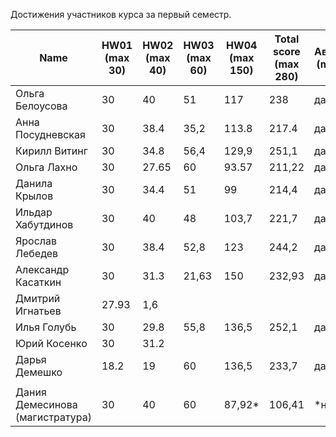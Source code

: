 Достижения участников курса за первый семестр.

| Name | HW01<br />(max 30) | HW02<br />(max 40) | HW03<br />(max 60) | HW04 <br />(max 150) | Total score<br />(max 280) | Автозачет<br />(min 210) | Допуск к зачету<br />(min 70) | зачет |
|--------------------|------|------|--------|------|--------------------------|--------------------------|-----------------------------|--------------|
| Ольга Белоусова     | 30 | 40 | 51 | 117 | 238 | да | неприменимо | да |
| Анна Посудневская   | 30 | 38.4 | 35,2 | 113.8 | 217.4 | да | неприменимо | да |
| Кирилл Витинг       | 30 | 34.8 | 56,4 | 129,9 | 251,1 | да | неприменимо | да |
| Ольга Лахно         | 30 | 27.65 | 60 | 93.57 | 211,22 | да | неприменимо | да |
| Данила Крылов       | 30 | 34.4 | 51 | 99 | 214,4 | да | неприменимо | да |
| Ильдар Хабутдинов   | 30 | 40 | 48 | 103,7 | 221,7 | да | неприменимо | да |
| Ярослав Лебедев     | 30 | 38.4 | 52,8 | 123 | 244,2 | да | неприменимо | да |
| Александр Касаткин  | 30 | 31.3 | 21,63 | 150 | 232,93 | да | неприменимо | да |
| Дмитрий Игнатьев    | 27.93 | 1,6 |                    |                      |                            |                          |  |       |
| Илья Голубь         | 30 | 29.8 | 55,8 | 136,5 | 252,1 | да | неприменимо | да |
| Юрий Косенко        | 30 | 31.2 |                    |                      |                            |                          |  |       |
| Дарья Демешко       | 18.2 | 19 | 60 | 136,5 | 233,7 | да | неприменимо | да |
|  |  |  |  |  |  |  |  |  |
| Дания Демесинова (магистратура) | 30 | 40 | 60 | 87,92* | 106,41 | *нет | да |  |
